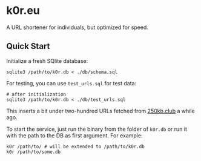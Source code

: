 k0r.eu
======

A URL shortener for individuals, but optimized for speed.

Quick Start
-----------

Initialize a fresh SQlite database:

```
sqlite3 /path/to/k0r.db < ./db/schema.sql
```

For testing, you can use `test_urls.sql` for test data:

```
# after initialization
sqlite3 /path/to/k0r.db < ./db/test_urls.sql
```

This inserts a bit under two-hundred URLs fetched from [250kb.club](https://git.sr.ht/~koehr/the-250kb-club/tree/main/item/pages.txt) a while ago.

To start the service, just run the binary from the folder of `k0r.db` or run it with the path to the DB as first argument. For example:

```
k0r /path/to/ # will be extended to /path/to/k0r.db
k0r /path/to/some.db
```
